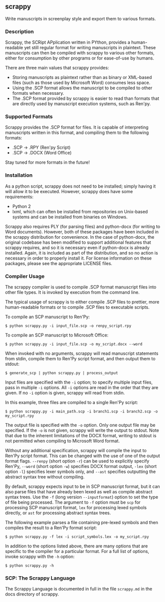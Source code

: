 scrappy
-------
Write manuscripts in screenplay style and export them to various formats.

### Description ###
Scrappy, the SCRipt APplication written in PYthon, provides a human-readable yet
still regular format for writing manuscripts in plaintext. These manuscripts can
then be compiled with scrappy to various other formats, either for consumption
by other programs or for ease-of-use by humans.

There are three main values that scrappy provides:
* Storing manuscripts as plaintext rather than as binary or XML-based files
(such as those used by Microsoft Word) consumes less space.
* Using the .SCP format allows the manuscript to be compiled to other formats
when necessary.
* The .SCP format provided by scrappy is easier to read than formats that are
directly used by manuscript execution systems, such as Ren'py.

### Supported Formats ###
Scrappy provides the .SCP format for files. It is capable of interpreting
manuscripts written in this format, and compiling them to the following formats:
* .SCP -> .RPY (Ren'py Script)
* .SCP -> .DOCX (Word Office)

Stay tuned for more formats in the future!

### Installation ###
As a python script, scrappy does not need to be installed; simply having it
will allow it to be executed. However, scrappy does have some requirements:
* Python 2
* lxml, which can often be installed from repositories on Unix-based systems and
can be installed from binaries on Windows.

Scrappy also requires PLY (for parsing files) and python-docx (for writing to
Word documents). However, both of these packages have been included in the
scrappy distribution for convenience. In the case of python-docx, the original
codebase has been modified to support additional features that scrappy requires,
and so it is necessary even if python-docx is already installed. Again, it is
included as part of the distribution, and so no action is necessary in order to
properly install it. For license information on these packages, please see the
appropriate LICENSE files.

### Compiler Usage ###
The scrappy compiler is used to compile .SCP format manuscript files into other
file types. It is invoked by execution from the command line.

The typical usage of scrappy is to either compile .SCP files to prettier, more
human-readable formats or to compile .SCP files to executable scripts.

To compile an SCP manuscript to Ren'Py:

```shell
$ python scrappy.py -i input_file.scp -o renpy_script.rpy
```

To compile an SCP manuscript to Microsoft Office:
```shell
$ python scrappy.py -i input_file.scp -o my_script.docx --word
```

When invoked with no arguments, scrappy will read manuscript statements from 
stdin, compile them to Ren'Py script format, and then output them to stdout:

```shell
$ generate_scp | python scrappy.py | process_output
```

Input files are specified with the `-i` option; to specify multiple input files,
pass in multiple `-i` options. All `-i` options are read in the order that they
are given. If no `-i` option is given, scrappy will read from stdin.

In this example, three files are compiled to a single Ren'Py script:

```shell
$ python scrappy.py -i main_path.scp -i branch1.scp -i branch2.scp -o my_script.rpy
```

The output file is specified with the `-o` option. Only one output file may be
specified. If the `-o` is not given, scrappy will write the output to stdout.
Note that due to the inherent limitations of the DOCX format, writing to stdout
is not permitted when compiling to Microsoft Word format.

Without any additional specification, scrappy will compile the input to Ren'Py
script format. This can be changed with the use of one of the output format
flags. `--renpy` (short option `-r`) can be used to explicitly specify Ren'Py,
`--word` (short option `-w`) specifies DOCX format output, `-lex` (short option
`-l`) specifies lexer symbols only, and `--ast` specifies outputting the
abstract syntax tree without compiling.

By default, scrappy expects input to be in SCP manuscript format, but it can
also parse files that have already been lexed as well as compile abstract syntax
trees. Use the `-f` (long version `--inputformat`) option to set the type of
file being processed. The argument to `-f` option must be `scp` for processing
SCP manuscript format, `lex` for processing lexed symbols directly, or `ast` for
processing abstract syntax trees.

The following example parses a file containing pre-lexed symbols and then
compiles the result to a Ren'Py format script:

```shell
$ python scrappy.py -f lex -i script_symbols.lex -o my_script.rpy
```

In addition to the options listed above, there are many options that are
specific to the compiler for a particular format. For a full list of options,
invoke scrappy with the `-h` option:

```shell
$ python scrappy.py -h
```

### SCP: The Scrappy Language ###
The Scrappy Language is documented in full in the file `scrappy.md` in the docs
directory of scrappy.